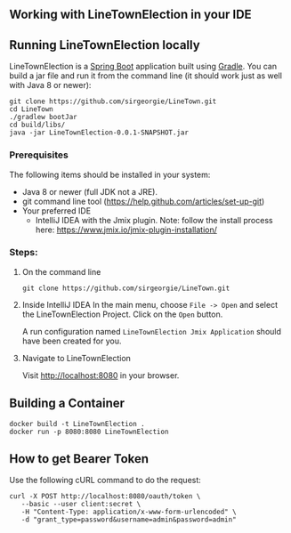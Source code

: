 ## Working with LineTownElection in your IDE

## Running LineTownElection locally
LineTownElection is a [Spring Boot](https://spring.io/guides/gs/spring-boot) application built using [Gradle](https://spring.io/guides/gs/gradle/). You can build a jar file and run it from the command line (it should work just as well with Java 8 or newer):

```
git clone https://github.com/sirgeorgie/LineTown.git
cd LineTown
./gradlew bootJar
cd build/libs/
java -jar LineTownElection-0.0.1-SNAPSHOT.jar
```

### Prerequisites
The following items should be installed in your system:
* Java 8 or newer (full JDK not a JRE).
* git command line tool (https://help.github.com/articles/set-up-git)
* Your preferred IDE 
  * IntelliJ IDEA with the Jmix plugin. Note: follow the install process here: https://www.jmix.io/jmix-plugin-installation/
  
### Steps:

1) On the command line
    ```
    git clone https://github.com/sirgeorgie/LineTown.git
    ```
	
2) Inside IntelliJ IDEA
    In the main menu, choose `File -> Open` and select the LineTownElection Project. Click on the `Open` button.

    A run configuration named `LineTownElection Jmix Application` should have been created for you.

3) Navigate to LineTownElection

    Visit [http://localhost:8080](http://localhost:8080) in your browser.
	
## Building a Container

```
docker build -t LineTownElection .
docker run -p 8080:8080 LineTownElection
```

## How to get Bearer Token
Use the following cURL command to do the request:
```
curl -X POST http://localhost:8080/oauth/token \
   --basic --user client:secret \
   -H "Content-Type: application/x-www-form-urlencoded" \
   -d "grant_type=password&username=admin&password=admin"
```
